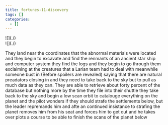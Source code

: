 ```yaml
---
title: fortunes-11-discovery
tags: []
categories:
  - []
---
```

<!-- more --><div class="embedded-image-left">![](./)</div><div class="embedded-image-right">![](./)</div>

They land near the coordinates that the abnormal materials were located and they begin to excavate and find the renmants of an ancient star ship and computer system they find the logs and they begin to go through them exclaiming at the creatures that a Larian team had to deal with meanwhile someone bust in (Before spoilers are revealed) saying that there are natural preadators closing in and they need to take back to the sky but to pull as much data as they can.  They are able to retrieve about forty percent of the database but nothing more by the time they file into their shuttle they take back to the sky and begin a low scan orbit to catalouge everything on the planet and the pilot wonders if they should strafe the settlements below, but the leader repremands him and afte an continued insistance to strafing the planet removes him from his seat and forces him to get out and he takes over plots a course to be able to finish the scans of the planet below